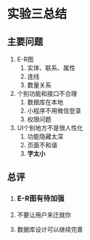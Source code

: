 # 实验三总结

## 主要问题

1. E-R图
   1. 实体、联系、属性
   2. 连线
   3. 数量关系
2. 个别功能和接口不合理
   1. 数据库在本地
   2. 小程序不用微信登录
   3. 权限问题
3. UI个别地方不是很人性化
   1. 功能隐藏太深
   2. 页面不和谐
   3. **字太小**

## 总评

1. ### E-R图有待加强

2. 不要让用户来迁就你

3. 数据库设计可以继续完善

